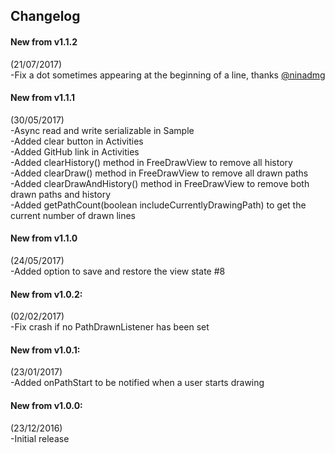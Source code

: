 Changelog
---------

#### New from v1.1.2 <br />
(21/07/2017) <br />
-Fix a dot sometimes appearing at the beginning of a line, thanks [@ninadmg](https://github.com/ninadmg)

#### New from v1.1.1 <br />
(30/05/2017) <br />
-Async read and write serializable in Sample <br />
-Added clear button in Activities <br />
-Added GitHub link in Activities <br />
-Added clearHistory() method in FreeDrawView to remove all history <br />
-Added clearDraw() method in FreeDrawView to remove all drawn paths <br />
-Added clearDrawAndHistory() method in FreeDrawView to remove both drawn paths and history <br />
-Added getPathCount(boolean includeCurrentlyDrawingPath) to get the current number of drawn lines <br />

#### New from v1.1.0 <br />
(24/05/2017) <br />
-Added option to save and restore the view state #8 <br />

#### New from v1.0.2: <br />
(02/02/2017) <br />
-Fix crash if no PathDrawnListener has been set <br />

#### New from v1.0.1: <br />
(23/01/2017) <br />
-Added onPathStart to be notified when a user starts drawing <br />

#### New from v1.0.0: <br />
(23/12/2016) <br />
-Initial release